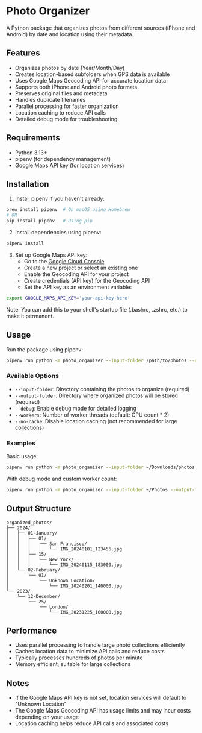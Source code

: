 # Photo Organizer

A Python package that organizes photos from different sources (iPhone and Android) by date and location using their metadata.

## Features
- Organizes photos by date (Year/Month/Day)
- Creates location-based subfolders when GPS data is available
- Uses Google Maps Geocoding API for accurate location data
- Supports both iPhone and Android photo formats
- Preserves original files and metadata
- Handles duplicate filenames
- Parallel processing for faster organization
- Location caching to reduce API calls
- Detailed debug mode for troubleshooting

## Requirements
- Python 3.13+
- pipenv (for dependency management)
- Google Maps API key (for location services)

## Installation
1. Install pipenv if you haven't already:
```bash
brew install pipenv  # On macOS using Homebrew
# OR
pip install pipenv   # Using pip
```

2. Install dependencies using pipenv:
```bash
pipenv install
```

3. Set up Google Maps API key:
   - Go to the [Google Cloud Console](https://console.cloud.google.com/)
   - Create a new project or select an existing one
   - Enable the Geocoding API for your project
   - Create credentials (API key) for the Geocoding API
   - Set the API key as an environment variable:
```bash
export GOOGLE_MAPS_API_KEY='your-api-key-here'
```
   Note: You can add this to your shell's startup file (.bashrc, .zshrc, etc.) to make it permanent.

## Usage
Run the package using pipenv:
```bash
pipenv run python -m photo_organizer --input-folder /path/to/photos --output-folder /path/to/organized/photos
```

### Available Options
- `--input-folder`: Directory containing the photos to organize (required)
- `--output-folder`: Directory where organized photos will be stored (required)
- `--debug`: Enable debug mode for detailed logging
- `--workers`: Number of worker threads (default: CPU count * 2)
- `--no-cache`: Disable location caching (not recommended for large collections)

### Examples
Basic usage:
```bash
pipenv run python -m photo_organizer --input-folder ~/Downloads/photos --output-folder ~/Pictures/organized
```

With debug mode and custom worker count:
```bash
pipenv run python -m photo_organizer --input-folder ~/Photos --output-folder ~/Organized --debug --workers 4
```

## Output Structure
```
organized_photos/
├── 2024/
│   ├── 01-January/
│   │   ├── 01/
│   │   │   ├── San Francisco/
│   │   │   │   └── IMG_20240101_123456.jpg
│   │   ├── 15/
│   │   │   └── New York/
│   │   │       └── IMG_20240115_183000.jpg
│   └── 02-February/
│       └── 01/
│           └── Unknown Location/
│               └── IMG_20240201_140000.jpg
└── 2023/
    └── 12-December/
        └── 25/
            └── London/
                └── IMG_20231225_160000.jpg
```

## Performance
- Uses parallel processing to handle large photo collections efficiently
- Caches location data to minimize API calls and reduce costs
- Typically processes hundreds of photos per minute
- Memory efficient, suitable for large collections

## Notes
- If the Google Maps API key is not set, location services will default to "Unknown Location"
- The Google Maps Geocoding API has usage limits and may incur costs depending on your usage
- Location caching helps reduce API calls and associated costs 
